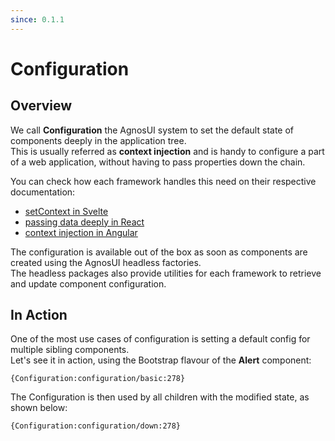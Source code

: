 ```yaml
---
since: 0.1.1
---
```


# Configuration

## Overview

We call **Configuration** the AgnosUI system to set the default state of components deeply in the application tree.  
This is usually referred as **context injection** and is handy to configure a part of a web application, without having to pass properties down the chain.

You can check how each framework handles this need on their respective documentation:

<ul>
    <li><a href="https://svelte.dev/docs/svelte#setcontext" target="_blank">setContext in Svelte</a></li>
    <li><a href="https://react.dev/learn/passing-data-deeply-with-context" target="_blank">passing data deeply in React</a></li>
    <li><a href="https://angular.io/guide/creating-injectable-service" target="_blank">context injection in Angular</a></li>
</ul>

The configuration is available out of the box as soon as components are created using the AgnosUI headless factories.  
The headless packages also provide utilities for each framework to retrieve and update component configuration.

## In Action

One of the most use cases of configuration is setting a default config for multiple sibling components.  
Let's see it in action, using the Bootstrap flavour of the **Alert** component:

```sample
{Configuration:configuration/basic:278}
```

The Configuration is then used by all children with the modified state, as shown below:

```sample
{Configuration:configuration/down:278}
```

